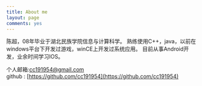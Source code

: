 ```yaml
---
title: About me
layout: page
comments: yes
---
```

  
陈超，08年毕业于湖北民族学院信息与计算科学。
熟练使用C++，java，以前在windows平台下开发过游戏，winCE上开发过系统应用。
目前从事Android开发，业余时间学习IOS。      

个人邮箱:cc191954@gmail.com      
github : [https://github.com/cc191954](https://github.com/cc191954)      
